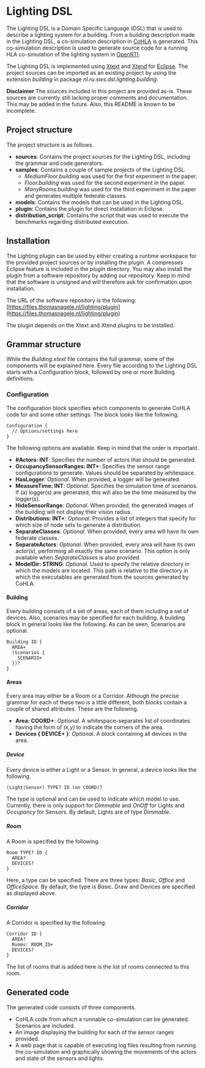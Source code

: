 # Lighting DSL
The Lighting DSL is a Domain Specific Language (DSL) that is used to describe a lighting system for a building.
From a building description made in the Lighting DSL, a co-simulation description in [CoHLA](https://github.com/phpnerd/CoHLA/) is generated.
This co-simulation description is used to generate source code for a running HLA co-simulation of the lighting system in [OpenRTI](https://sourceforge.net/projects/openrti/).

The Lighting DSL is implemented using [Xtext](https://www.eclipse.org/Xtext/) and [Xtend](https://www.eclipse.org/xtend/) for [Eclipse](https://www.eclipse.org/).
The project sources can be imported as an existing project by using the extension *building* in package *nl.ru.sws.dsl.lighting.building*.

**Disclaimer**
The sources included in this project are provided as-is.
These sources are currently still lacking proper comments and documentation.
This may be added in the future.
Also, this README is known to be incomplete.

## Project structure
The project structure is as follows.

* **sources**: Contains the project sources for the Lighting DSL, including the grammar and code generators.
* **samples**: Contains a couple of sample projects of the Lighting DSL.
  * *MediumFloor.building* was used for the first experiment in the paper.
  * *Floor.building* was used for the second experiment in the paper.
  * *ManyRooms.building* was used for the third experiment in the paper and generates multiple federate classes.
* **models**: Contains the models that can be used in the Lighting DSL.
* **plugin**: Contains the plugin for direct installation in Eclipse.
* **distribution_script**: Contains the script that was used to execute the benchmarks regarding distributed execution.

## Installation
The Lighting plugin can be used by either creating a runtime workspace for the provided project sources or by installing the plugin.
A compresses Eclipse feature is included in the *plugin* directory.
You may also install the plugin from a software repository by adding our repository.
Keep in mind that the software is unsigned and will therefore ask for confirmation upon installation.

The URL of the software repository is the following:
[https://files.thomasnagele.nl/lighting/plugin](https://files.thomasnagele.nl/lighting/plugin)

The plugin depends on the Xtext and Xtend plugins to be installed.

## Grammar structure
While the *Building.xtext* file contains the full grammar, some of the components will be explained here.
Every file according to the Lighting DSL starts with a Configuration block, followed by one or more Building definitions.

### Configuration
The configuration block specifies which components to generate CoHLA code for and some other settings.
The block looks like the following.

```
Configuration {
  // Options/settings here
}
```
The following options are available.
Keep in mind that the order is important.

* **#Actors: INT**: Specifies the number of actors that should be generated.
* **OccupancySensorRanges: INT+**: Specifies the sensor range configurations to generate. Values should be separated by whitespace.
* **HasLogger**: *Optional*. When provided, a logger will be generated.
* **MeasureTime: INT**: *Optional*. Specifies the simulation time of scenarios. If (a) logger(s) are generated, this will also be the time measured by the logger(s).
* **HideSensorRange**: *Optional*. When provided, the generated images of the building will not display their vision radius.
* **Distributions: INT+**: *Optional*. Provides a list of integers that specify for which size of node sets to generate a distribution.
* **SeparateClasses**: *Optional*. When provided, every area will have its own federate classes.
* **SeparateActors**: *Optional*. When provided, every area will have its own actor(s), performing all exactly the same scenario. This option is only available when *SeparateClasses* is also provided.
* **ModelDir: STRING**: *Optional*. Used to specify the relative directory in which the models are located. This path is relative to the directory in which the executables are generated from the sources generated by CoHLA.

#### Building
Every building consists of a set of areas, each of them including a set of devices.
Also, scenarios may be specified for each building.
A building block in general looks like the following.
As can be seen, Scenarios are optional.

```
Building ID {
  AREA+
  (Scenarios {
    SCENARIO+
  })?
}
```

#### Areas
Every area may either be a Room or a Corridor.
Although the precise grammar for each of these two is a little different, both blocks contain a couple of shared attributes.
These are the following.

* **Area: COORD+**: *Optional*. A whitespace-separates list of coordinates having the form of *(x,y)* to indicate the corners of the area.
* **Devices { DEVICE+ }**: *Optional*. A block containing all devices in the area.

##### Device
Every device is either a Light or a Sensor.
In general, a device looks like the following.

```
(Light|Sensor) TYPE? ID (on COORD)?
```

The type is optional and can be used to indicate which model to use.
Currently, there is only support for *Dimmable* and *OnOff* for Lights and *Occupancy* for Sensors.
By default, Lights are of type *Dimmable*.

##### Room
A Room is specified by the following.

```
Room TYPE? ID {
  AREA?
  DEVICES?
}
```

Here, a type can be specified.
There are three types: *Basic*, *Office* and *OfficeSpace*.
By default, the type is *Basic*.
Draw and Devices are specified as displayed above.

##### Corridor
A Corridor is specified by the following.

```
Corridor ID {
  AREA?
  Rooms: ROOM_ID+
  DEVICES?
}
```

The list of rooms that is added here is the list of rooms connected to this room.

## Generated code
The generated code consists of three components.

* CoHLA code from which a runnable co-simulation can be generated. Scenarios are included.
* An image displaying the building for each of the sensor ranges provided.
* A web page that is capable of executing log files resulting from running the co-simulation and graphically showing the movements of the actors and state of the sensors and lights.
